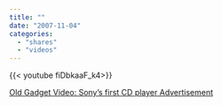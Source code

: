 ```yaml
---
title: ""
date: "2007-11-04"
categories:
  - "shares"
  - "videos"
---
```


<div style="width: 70vw;">{{< youtube fiDbkaaF_k4>}}</div>

[Old Gadget Video: Sony’s first CD player Advertisement](http://www.10dailythings.com/2007/11/04/old-gadget-video-sonys-first-cd-player-advertisement/)
